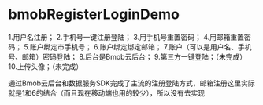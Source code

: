 # bmobRegisterLoginDemo
1.用户名注册；
2.手机号一键注册登陆；
3.用手机号重置密码；
4.用邮箱重置密码；
5.账户绑定市手机号；
6.账户绑定绑定邮箱；
7.账户（可以是用户名、手机号、邮箱）密码登陆；
8.后台是Bmob云后台；
9.第三方一键登陆；（未完成）
10.上传头像；（未完成）

通过Bmob云后台和数据服务SDK完成了主流的注册登陆方式，邮箱注册这里实际就是1和6的结合（而且现在移动端也用的较少），所以没有去实现
